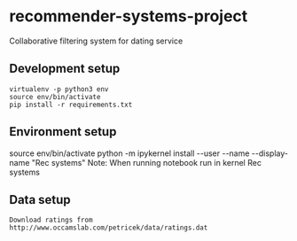 # recommender-systems-project
Collaborative filtering system for dating service

## Development setup
    virtualenv -p python3 env
    source env/bin/activate
    pip install -r requirements.txt

## Environment setup
source env/bin/activate
python -m ipykernel install --user --name <user> --display-name "Rec systems"
    Note: When running notebook run in kernel Rec systems

## Data setup 
    Download ratings from http://www.occamslab.com/petricek/data/ratings.dat
